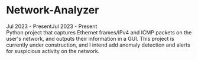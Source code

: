 # Network-Analyzer
Jul 2023 - PresentJul 2023 - Present         
Python project that captures Ethernet frames/IPv4 and ICMP packets on the user's network, and outputs their information in a GUI. This project is currently under construction, and I intend add anomaly detection and alerts for suspicious activity on the network.
